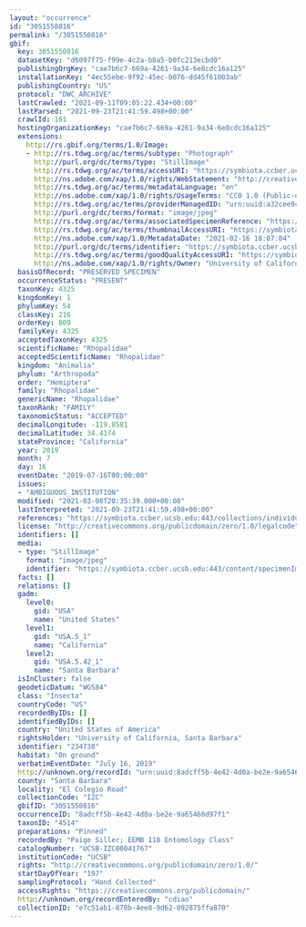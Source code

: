 ```yaml
---
layout: "occurrence"
id: "3051550816"
permalink: "/3051550816"
gbif:
  key: 3051550816
  datasetKey: "d6097f75-f99e-4c2a-b8a5-b0fc213ecbd0"
  publishingOrgKey: "cae7b6c7-669a-4261-9a34-6e8cdc16a125"
  installationKey: "4ec55ebe-9f92-45ec-b076-dd45f61003ab"
  publishingCountry: "US"
  protocol: "DWC_ARCHIVE"
  lastCrawled: "2021-09-11T09:05:22.434+00:00"
  lastParsed: "2021-09-23T21:41:59.498+00:00"
  crawlId: 161
  hostingOrganizationKey: "cae7b6c7-669a-4261-9a34-6e8cdc16a125"
  extensions:
    http://rs.gbif.org/terms/1.0/Image:
    - http://rs.tdwg.org/ac/terms/subtype: "Photograph"
      http://purl.org/dc/terms/type: "StillImage"
      http://rs.tdwg.org/ac/terms/accessURI: "https://symbiota.ccber.ucsb.edu:443/content/specimenImages/UCSB_IZC/UCSB-IZC00041/UCSB-IZC00041767_lg.jpg"
      http://ns.adobe.com/xap/1.0/rights/WebStatement: "http://creativecommons.org/publicdomain/zero/1.0/"
      http://rs.tdwg.org/ac/terms/metadataLanguage: "en"
      http://ns.adobe.com/xap/1.0/rights/UsageTerms: "CC0 1.0 (Public-domain)"
      http://rs.tdwg.org/ac/terms/providerManagedID: "urn:uuid:a32cee9c-6e32-43ad-8c32-6549c2bac446"
      http://purl.org/dc/terms/format: "image/jpeg"
      http://rs.tdwg.org/ac/terms/associatedSpecimenReference: "https://symbiota.ccber.ucsb.edu:443/collections/individual/index.php?occid=234738"
      http://rs.tdwg.org/ac/terms/thumbnailAccessURI: "https://symbiota.ccber.ucsb.edu:443/content/specimenImages/UCSB_IZC/UCSB-IZC00041/UCSB-IZC00041767_tn.jpg"
      http://ns.adobe.com/xap/1.0/MetadataDate: "2021-02-16 18:07:04"
      http://purl.org/dc/terms/identifier: "https://symbiota.ccber.ucsb.edu:443/content/specimenImages/UCSB_IZC/UCSB-IZC00041/UCSB-IZC00041767_lg.jpg"
      http://rs.tdwg.org/ac/terms/goodQualityAccessURI: "https://symbiota.ccber.ucsb.edu:443/content/specimenImages/UCSB_IZC/UCSB-IZC00041/UCSB-IZC00041767.jpg"
      http://ns.adobe.com/xap/1.0/rights/Owner: "University of California, Santa Barbara"
  basisOfRecord: "PRESERVED_SPECIMEN"
  occurrenceStatus: "PRESENT"
  taxonKey: 4325
  kingdomKey: 1
  phylumKey: 54
  classKey: 216
  orderKey: 809
  familyKey: 4325
  acceptedTaxonKey: 4325
  scientificName: "Rhopalidae"
  acceptedScientificName: "Rhopalidae"
  kingdom: "Animalia"
  phylum: "Arthropoda"
  order: "Hemiptera"
  family: "Rhopalidae"
  genericName: "Rhopalidae"
  taxonRank: "FAMILY"
  taxonomicStatus: "ACCEPTED"
  decimalLongitude: -119.8581
  decimalLatitude: 34.4174
  stateProvince: "California"
  year: 2019
  month: 7
  day: 16
  eventDate: "2019-07-16T00:00:00"
  issues:
  - "AMBIGUOUS_INSTITUTION"
  modified: "2021-03-08T20:35:39.000+00:00"
  lastInterpreted: "2021-09-23T21:41:59.498+00:00"
  references: "https://symbiota.ccber.ucsb.edu:443/collections/individual/index.php?occid=234738"
  license: "http://creativecommons.org/publicdomain/zero/1.0/legalcode"
  identifiers: []
  media:
  - type: "StillImage"
    format: "image/jpeg"
    identifier: "https://symbiota.ccber.ucsb.edu:443/content/specimenImages/UCSB_IZC/UCSB-IZC00041/UCSB-IZC00041767_lg.jpg"
  facts: []
  relations: []
  gadm:
    level0:
      gid: "USA"
      name: "United States"
    level1:
      gid: "USA.5_1"
      name: "California"
    level2:
      gid: "USA.5.42_1"
      name: "Santa Barbara"
  isInCluster: false
  geodeticDatum: "WGS84"
  class: "Insecta"
  countryCode: "US"
  recordedByIDs: []
  identifiedByIDs: []
  country: "United States of America"
  rightsHolder: "University of California, Santa Barbara"
  identifier: "234738"
  habitat: "On ground"
  verbatimEventDate: "July 16, 2019"
  http://unknown.org/recordId: "urn:uuid:8adcff5b-4e42-4d0a-be2e-9a65460d97f1"
  county: "Santa Barbara"
  locality: "El Colegio Road"
  collectionCode: "IZC"
  gbifID: "3051550816"
  occurrenceID: "8adcff5b-4e42-4d0a-be2e-9a65460d97f1"
  taxonID: "4514"
  preparations: "Pinned"
  recordedBy: "Paige Siller; EEMB 118 Entomology Class"
  catalogNumber: "UCSB-IZC00041767"
  institutionCode: "UCSB"
  rights: "http://creativecommons.org/publicdomain/zero/1.0/"
  startDayOfYear: "197"
  samplingProtocol: "Hand Collected"
  accessRights: "https://creativecommons.org/publicdomain/"
  http://unknown.org/recordEnteredBy: "cdiao"
  collectionID: "e7c51ab1-870b-4ee8-9d62-092875ffa870"
---
```

